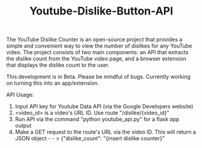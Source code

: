 <h1 align="center">Youtube-Dislike-Button-API</h1>
<br />


The YouTube Dislike Counter is an open-source project that provides a simple and convenient way to view the number of dislikes for any YouTube video. The project consists of two main components: an API that extracts the dislike count from the YouTube video page, and a browser extension that displays the dislike count to the user.

This development is in Beta. Please be mindful of bugs. Currently working on turning this into an app/extension. 

API Usage:
1. Input API key for Youtube Data API (via the Google Developers website)
2. <video_id> is a video's URL ID. Use route "/dislike/{video_id}"
3. Run API via the command "python youtube_api.py" for a flask app output
4. Make a GET request to the route's URL via the video ID. This will return a JSON object - - > {"dislike_count": "{insert dislike counter}"




